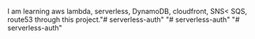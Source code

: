 I am learning aws lambda, serverless, DynamoDB, cloudfront, SNS< SQS, route53 through this project."# serverless-auth" 
"# serverless-auth" 
"# serverless-auth" 
